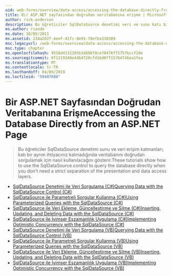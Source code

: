 ```yaml
---
uid: web-forms/overview/data-access/accessing-the-database-directly-from-an-aspnet-page/index
title: Bir ASP.NET sayfasından doğrudan veritabanına erişme | Microsoft Docs
author: rick-anderson
description: Bu öğreticiler SqlDataSource denetimi veri ve sunu katı bir ayrım ihtiyacınız kalmadığında veritabanını doğrudan sorgulamak için nasıl kullanılacağını göster...
ms.author: riande
ms.date: 10/05/2011
ms.assetid: 134a202f-4eef-41fc-8e91-70efba338389
msc.legacyurl: /web-forms/overview/data-access/accessing-the-database-directly-from-an-aspnet-page
msc.type: chapter
ms.openlocfilehash: 9558d4131205b3d696f8ce70476ff575fbccf20e
ms.sourcegitcommit: 0f1119340e4464720cfd16d0ff15764746ea1fea
ms.translationtype: MT
ms.contentlocale: tr-TR
ms.lasthandoff: 04/09/2019
ms.locfileid: "59407698"
---
```

# <a name="accessing-the-database-directly-from-an-aspnet-page"></a><span data-ttu-id="7bfc3-103">Bir ASP.NET Sayfasından Doğrudan Veritabanına Erişme</span><span class="sxs-lookup"><span data-stu-id="7bfc3-103">Accessing the Database Directly from an ASP.NET Page</span></span>

> <span data-ttu-id="7bfc3-104">Bu öğreticiler SqlDataSource denetimi sunu ve veri erişim katmanları, katı bir ayrım ihtiyacınız kalmadığında veritabanını doğrudan sorgulamak için nasıl kullanılacağını gösterir.</span><span class="sxs-lookup"><span data-stu-id="7bfc3-104">These tutorials show how to use the SqlDataSource control to query the database directly when you don't need a strict separation of the presentation and data access layers.</span></span>


- [<span data-ttu-id="7bfc3-105">SqlDataSource Denetimi ile Veri Sorgulama (C#)</span><span class="sxs-lookup"><span data-stu-id="7bfc3-105">Querying Data with the SqlDataSource Control (C#)</span></span>](querying-data-with-the-sqldatasource-control-cs.md)
- [<span data-ttu-id="7bfc3-106">SqlDataSource ile Parametreli Sorgular Kullanma (C#)</span><span class="sxs-lookup"><span data-stu-id="7bfc3-106">Using Parameterized Queries with the SqlDataSource (C#)</span></span>](using-parameterized-queries-with-the-sqldatasource-cs.md)
- [<span data-ttu-id="7bfc3-107">SqlDataSource ile Veri Ekleme, Güncelleştirme ve Silme (C#)</span><span class="sxs-lookup"><span data-stu-id="7bfc3-107">Inserting, Updating, and Deleting Data with the SqlDataSource (C#)</span></span>](inserting-updating-and-deleting-data-with-the-sqldatasource-cs.md)
- [<span data-ttu-id="7bfc3-108">SqlDataSource ile İyimser Eşzamanlılık Uygulama (C#)</span><span class="sxs-lookup"><span data-stu-id="7bfc3-108">Implementing Optimistic Concurrency with the SqlDataSource (C#)</span></span>](implementing-optimistic-concurrency-with-the-sqldatasource-cs.md)
- [<span data-ttu-id="7bfc3-109">SqlDataSource Denetimi ile Veri Sorgulama (VB)</span><span class="sxs-lookup"><span data-stu-id="7bfc3-109">Querying Data with the SqlDataSource Control (VB)</span></span>](querying-data-with-the-sqldatasource-control-vb.md)
- [<span data-ttu-id="7bfc3-110">SqlDataSource ile Parametreli Sorgular Kullanma (VB)</span><span class="sxs-lookup"><span data-stu-id="7bfc3-110">Using Parameterized Queries with the SqlDataSource (VB)</span></span>](using-parameterized-queries-with-the-sqldatasource-vb.md)
- [<span data-ttu-id="7bfc3-111">SqlDataSource ile Veri Ekleme, Güncelleştirme ve Silme (VB)</span><span class="sxs-lookup"><span data-stu-id="7bfc3-111">Inserting, Updating, and Deleting Data with the SqlDataSource (VB)</span></span>](inserting-updating-and-deleting-data-with-the-sqldatasource-vb.md)
- [<span data-ttu-id="7bfc3-112">SqlDataSource ile İyimser Eşzamanlılık Uygulama (VB)</span><span class="sxs-lookup"><span data-stu-id="7bfc3-112">Implementing Optimistic Concurrency with the SqlDataSource (VB)</span></span>](implementing-optimistic-concurrency-with-the-sqldatasource-vb.md)
